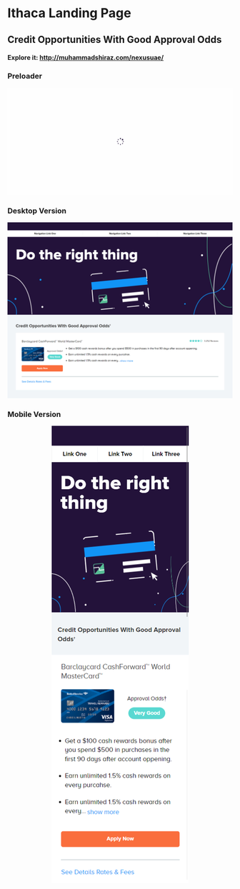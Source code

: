 # Ithaca Landing Page
## Credit Opportunities With Good Approval Odds
#### Explore it: http://muhammadshiraz.com/nexusuae/

### Preloader

<p align="center">
  <img src="etc/preloader.jpg">
</p>

### Desktop Version

<p align="center">
  <img src="etc/desktop_version.jpg">
</p>

### Mobile Version

<p align="center">
  <img src="etc/mobile_version.jpg">
</p>